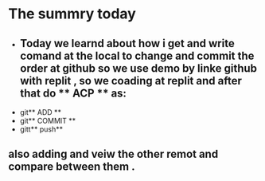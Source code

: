 # The summry today

+ ## Today we learnd about how i get and write comand at the local to change and commit the order at github so we use demo by linke github with replit , so we coading at replit and after that do ** ACP ** as:
+ git** ADD ** 
+ git** COMMIT **
+ gitt** push**

## also adding and veiw the other remot and compare between them .  